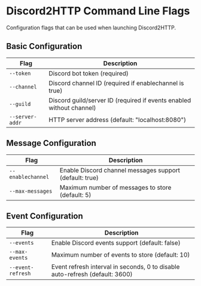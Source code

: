 # Discord2HTTP Command Line Flags

Configuration flags that can be used when launching Discord2HTTP.

## Basic Configuration

| Flag | Description |
|------|-------------|
| `--token` | Discord bot token (required) |
| `--channel` | Discord channel ID (required if enablechannel is true) |
| `--guild` | Discord guild/server ID (required if events enabled without channel) |
| `--server-addr` | HTTP server address (default: "localhost:8080") |

## Message Configuration

| Flag | Description |
|------|-------------|
| `--enablechannel` | Enable Discord channel messages support (default: true) |
| `--max-messages` | Maximum number of messages to store (default: 5) |

## Event Configuration

| Flag | Description |
|------|-------------|
| `--events` | Enable Discord events support (default: false) |
| `--max-events` | Maximum number of events to store (default: 10) |
| `--event-refresh` | Event refresh interval in seconds, 0 to disable auto-refresh (default: 3600) |
